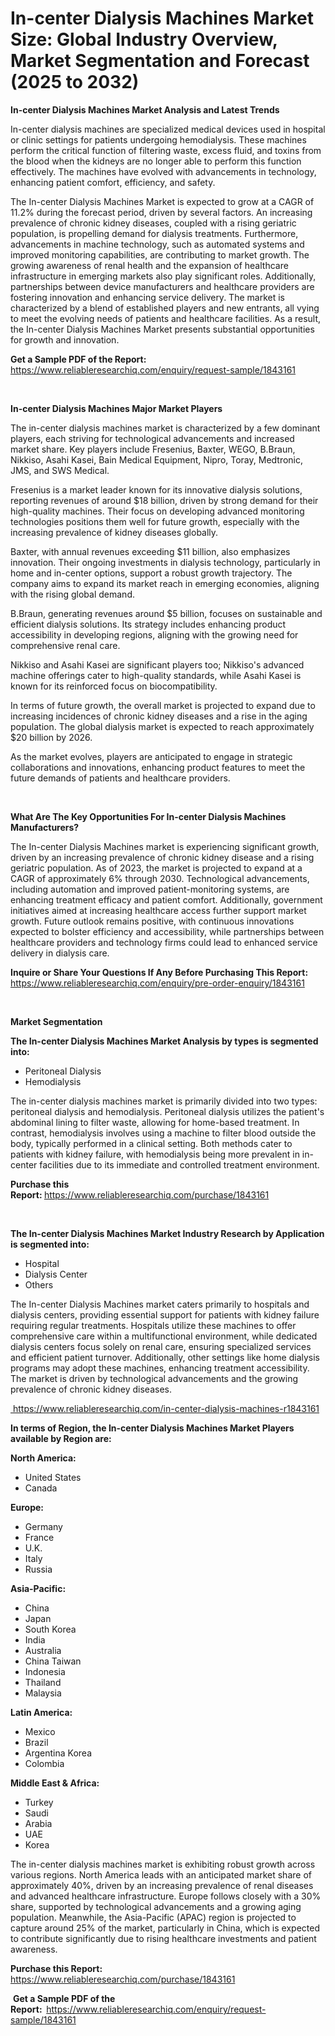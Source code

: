 <p><h1>In-center Dialysis Machines Market Size: Global Industry Overview, Market Segmentation and Forecast (2025 to 2032)</h1></p><p><strong>In-center Dialysis Machines Market Analysis and Latest Trends</strong></p>
<p><p>In-center dialysis machines are specialized medical devices used in hospital or clinic settings for patients undergoing hemodialysis. These machines perform the critical function of filtering waste, excess fluid, and toxins from the blood when the kidneys are no longer able to perform this function effectively. The machines have evolved with advancements in technology, enhancing patient comfort, efficiency, and safety.</p><p>The In-center Dialysis Machines Market is expected to grow at a CAGR of 11.2% during the forecast period, driven by several factors. An increasing prevalence of chronic kidney diseases, coupled with a rising geriatric population, is propelling demand for dialysis treatments. Furthermore, advancements in machine technology, such as automated systems and improved monitoring capabilities, are contributing to market growth. The growing awareness of renal health and the expansion of healthcare infrastructure in emerging markets also play significant roles. Additionally, partnerships between device manufacturers and healthcare providers are fostering innovation and enhancing service delivery. The market is characterized by a blend of established players and new entrants, all vying to meet the evolving needs of patients and healthcare facilities. As a result, the In-center Dialysis Machines Market presents substantial opportunities for growth and innovation.</p></p>
<p><strong>Get a Sample PDF of the Report:&nbsp;</strong> <a href="https://www.reliableresearchiq.com/enquiry/request-sample/1843161?utm_campaign=3205&utm_medium=2&utm_source=Github&utm_content=ia&utm_term=14042025&utm_id=in-center-dialysis-machines">https://www.reliableresearchiq.com/enquiry/request-sample/1843161</a></p>
<p>&nbsp;</p>
<p><strong>In-center Dialysis Machines Major Market Players</strong></p>
<p><p>The in-center dialysis machines market is characterized by a few dominant players, each striving for technological advancements and increased market share. Key players include Fresenius, Baxter, WEGO, B.Braun, Nikkiso, Asahi Kasei, Bain Medical Equipment, Nipro, Toray, Medtronic, JMS, and SWS Medical.</p><p>Fresenius is a market leader known for its innovative dialysis solutions, reporting revenues of around $18 billion, driven by strong demand for their high-quality machines. Their focus on developing advanced monitoring technologies positions them well for future growth, especially with the increasing prevalence of kidney diseases globally.</p><p>Baxter, with annual revenues exceeding $11 billion, also emphasizes innovation. Their ongoing investments in dialysis technology, particularly in home and in-center options, support a robust growth trajectory. The company aims to expand its market reach in emerging economies, aligning with the rising global demand.</p><p>B.Braun, generating revenues around $5 billion, focuses on sustainable and efficient dialysis solutions. Its strategy includes enhancing product accessibility in developing regions, aligning with the growing need for comprehensive renal care.</p><p>Nikkiso and Asahi Kasei are significant players too; Nikkiso's advanced machine offerings cater to high-quality standards, while Asahi Kasei is known for its reinforced focus on biocompatibility.</p><p>In terms of future growth, the overall market is projected to expand due to increasing incidences of chronic kidney diseases and a rise in the aging population. The global dialysis market is expected to reach approximately $20 billion by 2026.</p><p>As the market evolves, players are anticipated to engage in strategic collaborations and innovations, enhancing product features to meet the future demands of patients and healthcare providers.</p></p>
<p>&nbsp;</p>
<p><strong>What Are The Key Opportunities For In-center Dialysis Machines Manufacturers?</strong></p>
<p><p>The In-center Dialysis Machines market is experiencing significant growth, driven by an increasing prevalence of chronic kidney disease and a rising geriatric population. As of 2023, the market is projected to expand at a CAGR of approximately 6% through 2030. Technological advancements, including automation and improved patient-monitoring systems, are enhancing treatment efficacy and patient comfort. Additionally, government initiatives aimed at increasing healthcare access further support market growth. Future outlook remains positive, with continuous innovations expected to bolster efficiency and accessibility, while partnerships between healthcare providers and technology firms could lead to enhanced service delivery in dialysis care.</p></p>
<p><strong>Inquire or Share Your Questions If Any Before Purchasing This Report:</strong> <a href="https://www.reliableresearchiq.com/enquiry/pre-order-enquiry/1843161?utm_campaign=3205&utm_medium=2&utm_source=Github&utm_content=ia&utm_term=14042025&utm_id=in-center-dialysis-machines">https://www.reliableresearchiq.com/enquiry/pre-order-enquiry/1843161</a></p>
<p>&nbsp;</p>
<p><strong>Market Segmentation</strong></p>
<p><strong>The In-center Dialysis Machines Market Analysis by types is segmented into:</strong></p>
<p><ul><li>Peritoneal Dialysis</li><li>Hemodialysis</li></ul></p>
<p><p>The in-center dialysis machines market is primarily divided into two types: peritoneal dialysis and hemodialysis. Peritoneal dialysis utilizes the patient's abdominal lining to filter waste, allowing for home-based treatment. In contrast, hemodialysis involves using a machine to filter blood outside the body, typically performed in a clinical setting. Both methods cater to patients with kidney failure, with hemodialysis being more prevalent in in-center facilities due to its immediate and controlled treatment environment.</p></p>
<p><strong>Purchase this Report:&nbsp;</strong><a href="https://www.reliableresearchiq.com/purchase/1843161?utm_campaign=3205&utm_medium=2&utm_source=Github&utm_content=ia&utm_term=14042025&utm_id=in-center-dialysis-machines">https://www.reliableresearchiq.com/purchase/1843161</a></p>
<p>&nbsp;</p>
<p><strong>The In-center Dialysis Machines Market Industry Research by Application is segmented into:</strong></p>
<p><ul><li>Hospital</li><li>Dialysis Center</li><li>Others</li></ul></p>
<p><p>The In-center Dialysis Machines market caters primarily to hospitals and dialysis centers, providing essential support for patients with kidney failure requiring regular treatments. Hospitals utilize these machines to offer comprehensive care within a multifunctional environment, while dedicated dialysis centers focus solely on renal care, ensuring specialized services and efficient patient turnover. Additionally, other settings like home dialysis programs may adopt these machines, enhancing treatment accessibility. The market is driven by technological advancements and the growing prevalence of chronic kidney diseases.</p></p>
<p><a href="https://www.reliableresearchiq.com/in-center-dialysis-machines-r1843161?utm_campaign=3205&utm_medium=2&utm_source=Github&utm_content=ia&utm_term=14042025&utm_id=in-center-dialysis-machines">&nbsp;https://www.reliableresearchiq.com/in-center-dialysis-machines-r1843161</a></p>
<p><strong>In terms of Region, the In-center Dialysis Machines Market Players available by Region are:</strong></p>
<p>
    <p> <strong> North America: </strong>
        <ul>
            <li>United States</li>
            <li>Canada</li>
        </ul>
        </p> 
    <p> <strong> Europe: </strong>
        <ul>
            <li>Germany</li>
            <li>France</li>
            <li>U.K.</li>
            <li>Italy</li>
            <li>Russia</li>
        </ul>
        </p> 
    <p> <strong> Asia-Pacific: </strong>
        <ul>
            <li>China</li>
            <li>Japan</li>
            <li>South Korea</li>
            <li>India</li>
            <li>Australia</li>
            <li>China Taiwan</li>
            <li>Indonesia</li>
            <li>Thailand</li>
            <li>Malaysia</li>
        </ul>
        </p> 
    <p> <strong> Latin America: </strong>
        <ul>
            <li>Mexico</li>
            <li>Brazil</li>
            <li>Argentina Korea</li>
            <li>Colombia</li>
        </ul>
        </p> 
    <p> <strong> Middle East & Africa: </strong>
        <ul>
            <li>Turkey</li>
            <li>Saudi</li>
            <li>Arabia</li>
            <li>UAE</li>
            <li>Korea</li>
        </ul>
    </p>
    </p>
<p><p>The in-center dialysis machines market is exhibiting robust growth across various regions. North America leads with an anticipated market share of approximately 40%, driven by an increasing prevalence of renal diseases and advanced healthcare infrastructure. Europe follows closely with a 30% share, supported by technological advancements and a growing aging population. Meanwhile, the Asia-Pacific (APAC) region is projected to capture around 25% of the market, particularly in China, which is expected to contribute significantly due to rising healthcare investments and patient awareness.</p></p>
<p><strong>Purchase this Report: </strong><a href="https://www.reliableresearchiq.com/purchase/1843161?utm_campaign=3205&utm_medium=2&utm_source=Github&utm_content=ia&utm_term=14042025&utm_id=in-center-dialysis-machines">https://www.reliableresearchiq.com/purchase/1843161</a></p>
<p>&nbsp;<strong>Get a Sample PDF of the Report:&nbsp;&nbsp;</strong><a href="https://www.reliableresearchiq.com/enquiry/request-sample/1843161?utm_campaign=3205&utm_medium=2&utm_source=Github&utm_content=ia&utm_term=14042025&utm_id=in-center-dialysis-machines">https://www.reliableresearchiq.com/enquiry/request-sample/1843161</a></p>
<p><strong></strong></p>
<p><p></p><p></p><p></p></p>